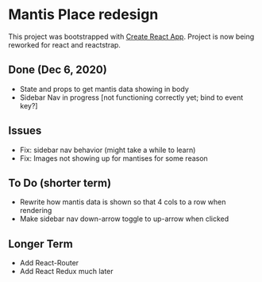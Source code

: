 # Mantis Place redesign
This project was bootstrapped with [Create React App](https://github.com/facebook/create-react-app). Project is now being reworked for react and reactstrap.

## Done (Dec 6, 2020)
* State and props to get mantis data showing in body
* Sidebar Nav in progress [not functioning correctly yet; bind to event key?]

## Issues
* Fix: sidebar nav behavior (might take a while to learn)
* Fix: Images not showing up for mantises for some reason

## To Do (shorter term)
* Rewrite how mantis data is shown so that 4 cols to a row when rendering
* Make sidebar nav down-arrow toggle to up-arrow when clicked

## Longer Term
* Add React-Router
* Add React Redux much later